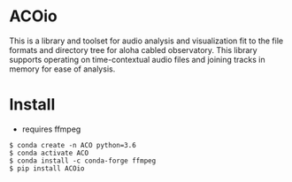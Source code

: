 # ACOio

This is a library and toolset for audio analysis and visualization fit to
the file formats and directory tree for aloha cabled observatory. This
library supports operating on time-contextual audio files and joining tracks
in memory for ease of analysis.

# Install

- requires ffmpeg

```
$ conda create -n ACO python=3.6
$ conda activate ACO
$ conda install -c conda-forge ffmpeg
$ pip install ACOio
```

<!-- ## create the virtual environment using `virtualenv`

```
```

## create the virtual environment using `Anaconda`

```
conda create -n ACO python=3.6
source activate ACO

pip install --upgrade pip
```

## install the dependent libraries

```
pip install -r requirements.txt
``` -->
